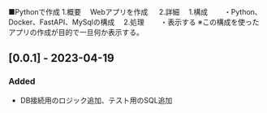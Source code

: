 ■Pythonで作成
1.概要
　Webアプリを作成
　
2.詳細
　1.構成
　　・Python、Docker、FastAPI、MySqlの構成
　2.処理
　　・表示する
※この構成を使ったアプリの作成が目的で一旦何か表示する。

## [0.0.1] - 2023-04-19

### Added

- DB接続用のロジック追加、テスト用のSQL追加